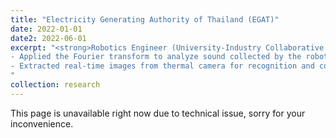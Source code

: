 ```yaml
---
title: "Electricity Generating Authority of Thailand (EGAT)"
date: 2022-01-01
date2: 2022-06-01
excerpt: "<strong>Robotics Engineer (University-Industry Collaborative Project)</strong><br/><br/>- Selected sensors (thermal camera and microphone) for a mobile robot to detect anomalies in pumps and generators. <br/>
- Applied the Fourier transform to analyze sound collected by the robot, detecting abnormal vibrations and explosions.<br/>
- Extracted real-time images from thermal camera for recognition and color segmentation, triggering alarm in cases of water leakage or machine overheating.
"
collection: research
---
```

This page is unavailable right now due to technical issue, sorry for your inconvenience.